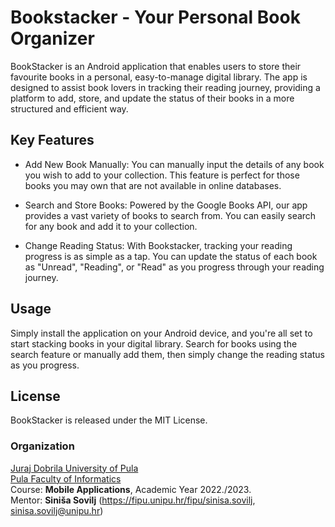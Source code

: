 # Bookstacker - Your Personal Book Organizer
BookStacker is an Android application that enables users to store their favourite books in a personal, easy-to-manage digital library. The app is designed to assist book lovers in tracking their reading journey, providing a platform to add, store, and update the status of their books in a more structured and efficient way.

## Key Features
- Add New Book Manually: You can manually input the details of any book you wish to add to your collection. This feature is perfect for those books you may own that are not available in online databases.

- Search and Store Books: Powered by the Google Books API, our app provides a vast variety of books to search from. You can easily search for any book and add it to your collection.

- Change Reading Status: With Bookstacker, tracking your reading progress is as simple as a tap. You can update the status of each book as "Unread", "Reading", or "Read" as you progress through your reading journey.

## Usage
Simply install the application on your Android device, and you're all set to start stacking books in your digital library. Search for books using the search feature or manually add them, then simply change the reading status as you progress.

## License
BookStacker is released under the MIT License.

### Organization

[Juraj Dobrila University of Pula](http://www.unipu.hr/)  
[Pula Faculty of Informatics](https://fipu.unipu.hr/)  
Course: **Mobile Applications**, Academic Year 2022./2023.  
Mentor: **Siniša Sovilj** (https://fipu.unipu.hr/fipu/sinisa.sovilj, sinisa.sovilj@unipu.hr)
